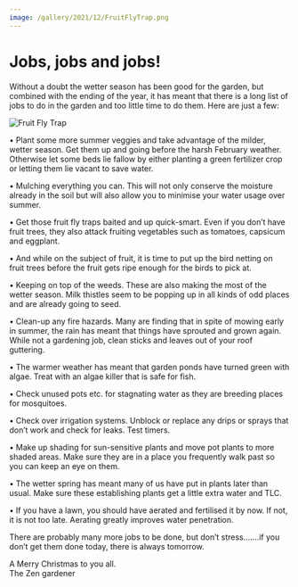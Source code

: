 ```yaml
---
image: /gallery/2021/12/FruitFlyTrap.png
---
```

# Jobs, jobs and jobs!

Without a doubt the wetter season has been good for the garden, but combined with the ending of the year, it has meant that there is a long list of jobs to do in the garden and too little time to do them. Here are just a few:

![Fruit Fly Trap](https://media.wnews.org.au/gallery/2021/12/FruitFlyTrap.png)

• Plant some more summer veggies and take advantage of the milder, wetter season. Get them up and going before the harsh February weather. Otherwise let some beds lie fallow by either planting a green fertilizer crop or letting them lie vacant to save water.

• Mulching everything you can. This will not only conserve the moisture already in the soil but will also allow you to minimise your water usage over summer.

• Get those fruit fly traps baited and up quick-smart. Even if you don’t have fruit trees, they also attack fruiting vegetables such as tomatoes, capsicum and eggplant. 

• And while on the subject of fruit, it is time to put up the bird netting on fruit trees before the fruit gets ripe enough for the birds to pick at.

• Keeping on top of the weeds. These are also making the most of the wetter season. Milk thistles seem to be popping up in all kinds of odd places and are already going to seed.

• Clean-up any fire hazards. Many are finding that in spite of mowing early in summer, the rain has meant that things have sprouted and grown again. While not a gardening job, clean sticks and leaves out of your roof guttering.

• The warmer weather has meant that garden ponds have turned green with algae. Treat with an algae killer that is safe for fish.

• Check unused pots etc. for stagnating water as they are breeding places for mosquitoes.

• Check over irrigation systems. Unblock or replace any drips or sprays that don’t work and check for leaks. Test timers.

• Make up shading for sun-sensitive plants and move pot plants to more shaded areas. Make sure they are in a place you frequently walk past so you can keep an eye on them.

• The wetter spring has meant many of us have put in plants later than usual. Make sure these establishing plants get a little extra water and TLC.

• If you have a lawn, you should have aerated and fertilised it by now. If not, it is not too late. Aerating greatly improves water penetration.

There are probably many more jobs to be done, but don’t stress…….if you don’t get them done today, there is always tomorrow. 

A Merry Christmas to you all.                                                             
The Zen gardener
